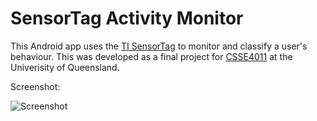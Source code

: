 SensorTag Activity Monitor
=========

This Android app uses the [TI SensorTag][sensortag] to monitor and classify a user's behaviour. This was developed as a final project for [CSSE4011] at the Univerisity of Queensland.

Screenshot:

![Screenshot](http://i.imgur.com/EkzIMtb.png?1)

[sensortag]:http://www.ti.com/ww/en/wireless_connectivity/sensortag/index.shtml?DCMP=ep-con-lprf-ibeacon&HQS=ep-con-lprf-ibeacon-b-lp-en
[csse4011]:http://www.uq.edu.au/study/course.html?course_code=CSSE4011
